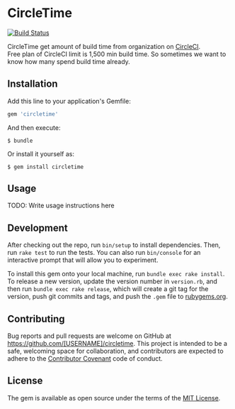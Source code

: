 # CircleTime

[![Build Status](https://travis-ci.org/yutakakinjyo/circletime.svg)](https://travis-ci.org/yutakakinjyo/circletime)

CircleTime get amount of build time from organization on [CircleCI](https://circleci.com/).  
Free plan of CircleCI limit is 1,500 min build time. So sometimes we want to know how many spend build time already.

## Installation

Add this line to your application's Gemfile:

```ruby
gem 'circletime'
```

And then execute:

    $ bundle

Or install it yourself as:

    $ gem install circletime

## Usage

TODO: Write usage instructions here

## Development

After checking out the repo, run `bin/setup` to install dependencies. Then, run `rake test` to run the tests. You can also run `bin/console` for an interactive prompt that will allow you to experiment.

To install this gem onto your local machine, run `bundle exec rake install`. To release a new version, update the version number in `version.rb`, and then run `bundle exec rake release`, which will create a git tag for the version, push git commits and tags, and push the `.gem` file to [rubygems.org](https://rubygems.org).

## Contributing

Bug reports and pull requests are welcome on GitHub at https://github.com/[USERNAME]/circletime. This project is intended to be a safe, welcoming space for collaboration, and contributors are expected to adhere to the [Contributor Covenant](contributor-covenant.org) code of conduct.


## License

The gem is available as open source under the terms of the [MIT License](http://opensource.org/licenses/MIT).

